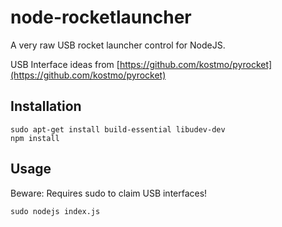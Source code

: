 # node-rocketlauncher

A very raw USB rocket launcher control for NodeJS.

USB Interface ideas from [https://github.com/kostmo/pyrocket](https://github.com/kostmo/pyrocket)

## Installation

	sudo apt-get install build-essential libudev-dev
	npm install

## Usage

Beware: Requires sudo to claim USB interfaces!

	sudo nodejs index.js

